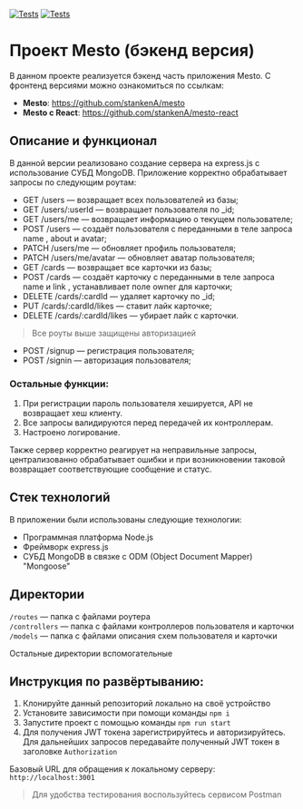 [![Tests](../../actions/workflows/tests-13-sprint.yml/badge.svg)](../../actions/workflows/tests-13-sprint.yml) [![Tests](../../actions/workflows/tests-14-sprint.yml/badge.svg)](../../actions/workflows/tests-14-sprint.yml)
# Проект Mesto (бэкенд версия)

В данном проекте реализуется бэкенд часть приложения Mesto. С фронтенд версиями можно ознакомиться по ссылкам: 

- **Mesto**: https://github.com/stankenA/mesto
- **Mesto с React**: https://github.com/stankenA/mesto-react

## Описание и функционал

В данной версии реализовано создание сервера на express.js с использование СУБД MongoDB. 
Приложение корректно обрабатывает запросы по следующим роутам: 
- GET /users — возвращает всех пользователей из базы;
- GET /users/:userId — возвращает пользователя по _id;
- GET /users/me — возвращает информацию о текущем пользователе;
- POST /users — создаёт пользователя с переданными в теле запроса name , about и avatar;
- PATCH /users/me — обновляет профиль пользователя;
- PATCH /users/me/avatar — обновляет аватар пользователя;
- GET /cards — возвращает все карточки из базы;
- POST /cards — создаёт карточку с переданными в теле запроса name и link , устанавливает поле owner для
  карточки;
- DELETE /cards/:cardId — удаляет карточку по _id;
- PUT /cards/:cardId/likes — ставит лайк карточке;
- DELETE /cards/:cardId/likes — убирает лайк с карточки.
> Все роуты выше защищены авторизацией
- POST /signup — регистрация пользователя;
- POST /signin — авторизация пользователя;

### Остальные функции:
1. При регистрации пароль пользователя хешируется, API не возвращает хеш клиенту.
2. Все запросы валидируются перед передачей их контроллерам.
3. Настроено логирование.

Также сервер корректно реагирует на неправильные запросы, централизованно обрабатывает ошибки и при возникновении таковой возвращает соответствующие сообщение и статус.

## Стек технологий 

В приложении были использованы следующие технологии: 
- Программная платформа Node.js
- Фреймворк express.js 
- СУБД MongoDB в связке с ODM (Object Document Mapper) "Mongoose"

## Директории

`/routes` — папка с файлами роутера  
`/controllers` — папка с файлами контроллеров пользователя и карточки   
`/models` — папка с файлами описания схем пользователя и карточки  
  
Остальные директории вспомогательные

## Инструкция по развёртыванию: 

1. Клонируйте данный репозиторий локально на своё устройство
2. Установите зависимости при помощи команды `npm i`
3. Запустите проект с помощью команды `npm run start`
4. Для получения JWT токена зарегистрируйтесь и авторизируйтесь. Для дальнейших запросов передавайте полученный JWT токен в заголовке `Authorization`

Базовый URL для обращения к локальному серверу: `http://localhost:3001`

> Для удобства тестирования воспользуйтесь сервисом Postman
